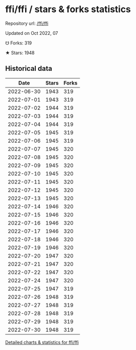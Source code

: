 # ffi/ffi / stars & forks statistics

Repository url: [/ffi/ffi](https://github.com/ffi/ffi)

Updated on Oct 2022, 07

☋ Forks: 319

★ Stars: 1948

## Historical data
| Date | Stars | Forks |
|------|-------|-------|
| 2022-06-30 | 1943 | 319 | 
| 2022-07-01 | 1943 | 319 | 
| 2022-07-02 | 1944 | 319 | 
| 2022-07-03 | 1944 | 319 | 
| 2022-07-04 | 1944 | 319 | 
| 2022-07-05 | 1945 | 319 | 
| 2022-07-06 | 1945 | 319 | 
| 2022-07-07 | 1945 | 320 | 
| 2022-07-08 | 1945 | 320 | 
| 2022-07-09 | 1945 | 320 | 
| 2022-07-10 | 1945 | 320 | 
| 2022-07-11 | 1945 | 320 | 
| 2022-07-12 | 1945 | 320 | 
| 2022-07-13 | 1945 | 320 | 
| 2022-07-14 | 1946 | 320 | 
| 2022-07-15 | 1946 | 320 | 
| 2022-07-16 | 1946 | 320 | 
| 2022-07-17 | 1946 | 320 | 
| 2022-07-18 | 1946 | 320 | 
| 2022-07-19 | 1946 | 320 | 
| 2022-07-20 | 1947 | 320 | 
| 2022-07-21 | 1947 | 320 | 
| 2022-07-22 | 1947 | 320 | 
| 2022-07-24 | 1947 | 320 | 
| 2022-07-25 | 1947 | 319 | 
| 2022-07-26 | 1948 | 319 | 
| 2022-07-27 | 1948 | 319 | 
| 2022-07-28 | 1948 | 319 | 
| 2022-07-29 | 1948 | 319 | 
| 2022-07-30 | 1948 | 319 | 


[Detailed charts & statistics for ffi/ffi](https://reviewgithub.com/rep/ffi/ffi)
